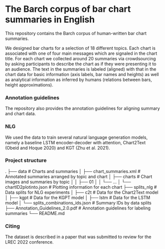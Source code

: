 # The Barch corpus of  bar chart summaries in English

This repository contains the Barch corpus of human-written bar chart summaries. 

We designed bar charts for a selection of 18 different topics. Each chart is associated with one of four main messages which are signaled in the chart title. For each chart we collected around 20 summaries via crowdsourcing by asking participants to describe the chart as if they were presenting it to an audience. The text in the summaries is labeled (aligned) with that in the chart data for basic information (axis labels, bar names and heights) as well as analytical information as inferred by humans (relations between bars, height approximations).

### Annotation guidelines
The repository also provides the annotation guidelines for aligning summary and chart data.

### NLG
We used the data to train several natural language generation models, namely a baseline LSTM encoder-decoder with attention, Chart2Text (Obeid and Hoque 2020) and KGT (Zhu et al. 2021).


### Project structure

.
├── data                    			# Charts and summaries
│   ├── chart_summaries.xml			# Annotated summaries arranged by topic and chart
│   ├── charts		     			# Chart images and summaries by topic
│   │   ├── 01
│   │   └── ...
│   └── chartID2plotinto.json 		# Plotting information for each chart
├── splits_nlg                		# Data splits for NLG experiments
│   ├── c2t					# Data for the Chart2Text model
│   ├── kgpt					# Data for the KGPT model
│   ├── lstm					# Data for the LSTM model
│   └── splits\_combinations\_ids.json	# Summary IDs by data splits
├── Annotation\_Guidelines\_2.0.pdf		# Annotation guidelines for labeling summaries
└── README.md


### Citing
The dataset is described in a paper that was submitted to review for the LREC 2022 conference.

